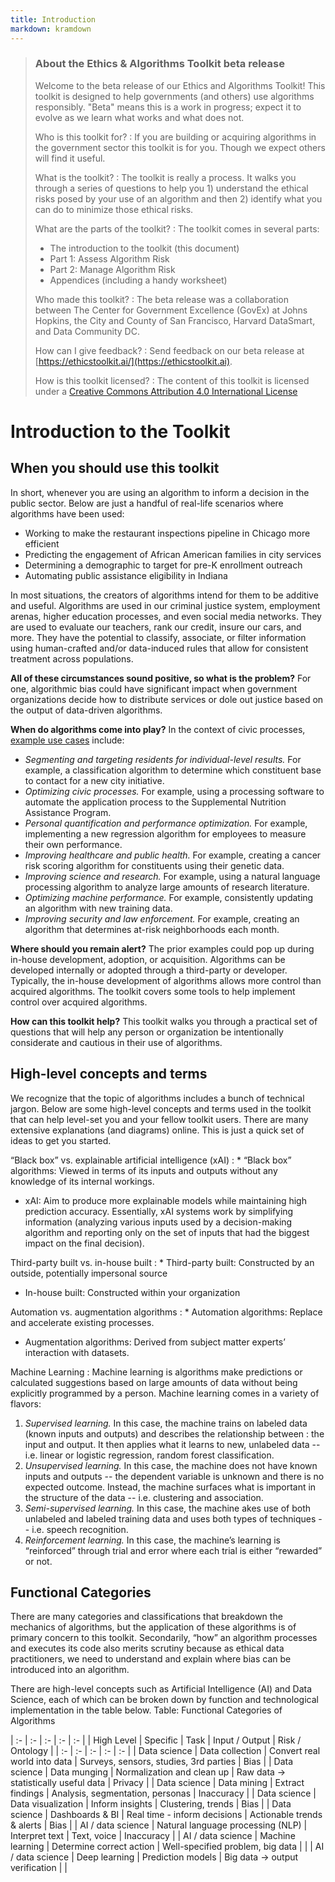 ```yaml
---
title: Introduction
markdown: kramdown
---
```


> ### About the Ethics & Algorithms Toolkit beta release ###
> Welcome to the beta release of our Ethics and Algorithms Toolkit! This toolkit is designed to help governments (and others) use algorithms responsibly. "Beta" means this is a work in progress; expect it to evolve as we learn what works and what does not.
>
> Who is this toolkit for?
> : If you are building or acquiring algorithms in the government sector this toolkit is for you. Though we expect others will find it useful. 
>
> What is the toolkit?
> : The toolkit is really a process. It walks you through a series of questions to help you 1) understand the ethical risks posed by your use of an algorithm and then 2) identify what you can do to minimize those ethical risks.
> 
> What are the parts of the toolkit?
> :  The toolkit comes in several parts:
>    * The introduction to the toolkit (this document)
>    * Part 1: Assess Algorithm Risk
>    * Part 2: Manage Algorithm Risk
>    * Appendices (including a handy worksheet)
>
> Who made this toolkit?
> : The beta release was a collaboration between The Center for Government Excellence (GovEx) at Johns Hopkins, the City and County of San Francisco, Harvard DataSmart, and Data Community DC.
>
> How can I give feedback?
> : Send feedback on our beta release at [https://ethicstoolkit.ai/](https://ethicstoolkit.ai).
>
> How is this toolkit licensed?
> : The content of this toolkit is licensed under a [Creative Commons Attribution 4.0 International License](https://creativecommons.org/licenses/by/4.0/)

# Introduction to the Toolkit #

## When you should use this toolkit ##
In short, whenever you are using an algorithm to inform a decision in the public sector. Below are just a handful of real-life scenarios where algorithms have been used:
* Working to make the restaurant inspections pipeline in Chicago more efficient
* Predicting the engagement of African American families in city services
* Determining a demographic to target for pre-K enrollment outreach
* Automating public assistance eligibility in Indiana

In most situations, the creators of algorithms intend for them to be additive and useful. Algorithms are used in our criminal justice system, employment arenas, higher education processes, and even social media networks. They are used to evaluate our teachers, rank our credit, insure our cars, and more. They have the potential to classify, associate, or filter information using human-crafted and/or data-induced rules that allow for consistent treatment across populations.

**All of these circumstances sound positive, so what is the problem?** For one, algorithmic bias could have significant impact when government organizations decide how to distribute services or dole out justice based on the output of data-driven algorithms.

**When do algorithms come into play?** In the context of civic processes, [example use cases](https://www.bernardmarr.com/default.asp?contentID=1076) include:
* *Segmenting and targeting residents for individual-level results.* For example, a classification algorithm to determine which constituent base to contact for a new city initiative.
* *Optimizing civic processes.* For example, using a processing software to automate the application process to the Supplemental Nutrition Assistance Program.
* *Personal quantification and performance optimization.* For example, implementing a new regression algorithm for employees to measure their own performance.
* *Improving healthcare and public health.* For example, creating a cancer risk scoring algorithm for constituents using their genetic data.
* *Improving science and research.* For example, using a natural language processing algorithm to analyze large amounts of research literature.
* *Optimizing machine performance.* For example, consistently updating an algorithm with new training data.
* *Improving security and law enforcement.* For example, creating an algorithm that determines at-risk neighborhoods each month.

**Where should you remain alert?** The prior examples could pop up during in-house development, adoption, or acquisition. Algorithms can be developed internally or adopted through a third-party or developer. Typically, the in-house development of algorithms allows more control than acquired algorithms. The toolkit covers some tools to help implement control over acquired algorithms.

**How can this toolkit help?** This toolkit walks you through a practical set of questions that will help any person or organization be intentionally considerate and cautious in their use of algorithms.

## High-level concepts and terms ##
We recognize that the topic of algorithms includes a bunch of technical jargon. Below are some high-level concepts and terms used in the toolkit that can help level-set you and your fellow toolkit users. There are many extensive explanations (and diagrams) online. This is just a quick set of ideas to get you started.

“Black box” vs. explainable artificial intelligence (xAI)
:  * “Black box” algorithms: Viewed in terms of its inputs and outputs without any knowledge of its internal workings.
   * xAI: Aim to produce more explainable models while maintaining high prediction accuracy. Essentially, xAI systems work by simplifying information (analyzing various inputs used by a decision-making algorithm and reporting only on the set of inputs that had the biggest impact on the final decision).

Third-party built vs. in-house built 
:  * Third-party built: Constructed by an outside, potentially impersonal source
   * In-house built: Constructed within your organization
  
Automation vs. augmentation algorithms
:  * Automation algorithms: Replace and accelerate existing processes.
   * Augmentation algorithms: Derived from subject matter experts’ interaction with datasets.

Machine Learning
: Machine learning is algorithms make predictions or calculated suggestions based on large amounts of data without being explicitly programmed by a person. Machine learning comes in a variety of flavors:
  1. *Supervised learning.* In this case, the machine trains on labeled data (known inputs and outputs) and describes the relationship between : the input and output. It then applies what it learns to new, unlabeled data -- i.e. linear or logistic regression, random forest classification.
  2. *Unsupervised learning.* In this case, the machine does not have known inputs and outputs -- the dependent variable is unknown and there is no expected outcome. Instead, the machine surfaces what is important in the structure of the data -- i.e. clustering and association.
  3. *Semi-supervised learning.* In this case, the machine akes use of both unlabeled and labeled training data and uses both types of techniques -- i.e. speech recognition.
  4. *Reinforcement learning.* In this case, the machine’s learning is “reinforced” through trial and error where each trial is either “rewarded” or not.

## Functional Categories ##
There are many categories and classifications that breakdown the mechanics of algorithms, but the application of these algorithms is of primary concern to this toolkit. Secondarily, “how” an algorithm processes and executes its code also merits scrutiny because as ethical data practitioners, we need to understand and explain where bias can be introduced into an algorithm.

There are high-level concepts such as Artificial Intelligence (AI) and Data Science, each of which can be broken down by function and technological implementation  in the table below. 
Table: Functional Categories of Algorithms

| :- | :- | :- | :- | :- |
| High Level | Specific | Task | Input / Output | Risk / Ontology |
| :- | :- | :- | :- | :- |
| Data science | Data collection | Convert real world into data | Surveys, sensors, studies, 3rd parties | Bias |
| Data science | Data munging | Normalization and clean up | Raw data → statistically useful data | Privacy |
| Data science | Data mining | Extract findings | Analysis, segmentation, personas | Inaccuracy |
| Data science | Data visualization | Inform insights | Clustering, trends | Bias |
| Data science | Dashboards & BI | Real time - inform decisions | Actionable trends & alerts | Bias |
| AI / data science | Natural language processing (NLP) | Interpret text | Text, voice | Inaccuracy |
| AI / data science | Machine learning | Determine correct action | Well-specified problem, big data | |
| AI / data science | Deep learning | Prediction models | Big data → output verification | |